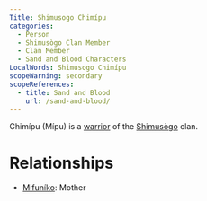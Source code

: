 ```yaml
---
Title: Shimusogo Chimípu
categories:
  - Person
  - Shimusògo Clan Member
  - Clan Member
  - Sand and Blood Characters
LocalWords: Shimusogo Chimípu
scopeWarning: secondary
scopeReferences:
  - title: Sand and Blood
    url: /sand-and-blood/
---
```


Chimípu (Mípu) is a [warrior](/kyōti-warrior/) of the [Shimusògo]() clan.

# Relationships

* [Mifuníko](/shimusogo-mifuníko/): Mother
